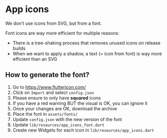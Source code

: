 # App icons

We don't use icons from SVG, but from a font.

Font icons are way more efficient for multiple reasons:
- There is a tree-shaking process that removes unused icons on release builds 
- When we want to apply a shadow, a text (= icon from font) is way more efficient than an SVG

## How to generate the font?

1. Go to https://www.fluttericon.com/
2. Click on `Import` and select `config.json`
3. Please ensure to only have **squared** icons
4. If you have a red warning BUT the visual is OK, you can ignore it
5. Once your changes are OK, download the archive
6. Place the font in `assets/fonts/`
7. Update `config.json` with the new version of the font
8. Update `lib/resources/app_icons_font.dart`
9. Create new Widgets for each icon in `lib/resources/app_icons.dart`